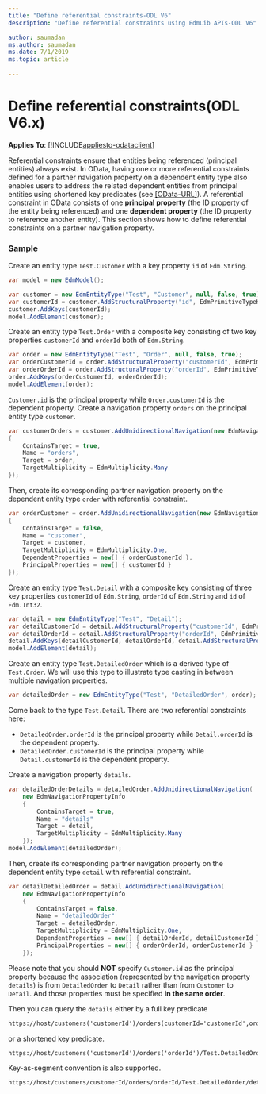 ```yaml
---
title: "Define referential constraints-ODL V6"
description: "Define referential constraints using EdmLib APIs-ODL V6"

author: saumadan
ms.author: saumadan
ms.date: 7/1/2019
ms.topic: article
 
---
```

# Define referential constraints(ODL V6.x)
**Applies To**: [!INCLUDE[appliesto-odataclient](../../includes/appliesto-odatalib-v6.md)]

Referential constraints ensure that entities being referenced (principal entities) always exist. In OData, having one or more referential constraints defined for a partner navigation property on a dependent entity type also enables users to address the related dependent entities from principal entities using shortened key predicates (see [[OData-URL]](https://docs.oasis-open.org/odata/odata/v4.0/errata02/os/complete/part2-url-conventions/odata-v4.0-errata02-os-part2-url-conventions-complete.html#_Toc406398079)). A referential constraint in OData consists of one **principal property** (the ID property of the entity being referenced) and one **dependent property** (the ID property to reference another entity). This section shows how to define referential constraints on a partner navigation property.

### Sample
Create an entity type `Test.Customer` with a key property `id` of `Edm.String`.

``` csharp
var model = new EdmModel();

var customer = new EdmEntityType("Test", "Customer", null, false, true);
var customerId = customer.AddStructuralProperty("id", EdmPrimitiveTypeKind.String, false);
customer.AddKeys(customerId);
model.AddElement(customer);
```

Create an entity type `Test.Order` with a composite key consisting of two key properties `customerId` and `orderId` both of `Edm.String`.

``` csharp
var order = new EdmEntityType("Test", "Order", null, false, true);
var orderCustomerId = order.AddStructuralProperty("customerId", EdmPrimitiveTypeKind.String, true);
var orderOrderId = order.AddStructuralProperty("orderId", EdmPrimitiveTypeKind.String, true);
order.AddKeys(orderCustomerId, orderOrderId);
model.AddElement(order);
```

`Customer.id` is the principal property while `Order.customerId` is the dependent property. Create a navigation property `orders` on the principal entity type `customer`.

``` csharp
var customerOrders = customer.AddUnidirectionalNavigation(new EdmNavigationPropertyInfo
{
    ContainsTarget = true,
    Name = "orders",
    Target = order,
    TargetMultiplicity = EdmMultiplicity.Many
});
```

Then, create its corresponding partner navigation property on the dependent entity type `order` with referential constraint.

``` csharp
var orderCustomer = order.AddUnidirectionalNavigation(new EdmNavigationPropertyInfo
{
    ContainsTarget = false,
    Name = "customer",
    Target = customer,
    TargetMultiplicity = EdmMultiplicity.One,
    DependentProperties = new[] { orderCustomerId },
    PrincipalProperties = new[] { customerId }
});
```

Create an entity type `Test.Detail` with a composite key consisting of three key properties `customerId` of `Edm.String`, `orderId` of `Edm.String` and `id` of `Edm.Int32`.

``` csharp
var detail = new EdmEntityType("Test", "Detail");
var detailCustomerId = detail.AddStructuralProperty("customerId", EdmPrimitiveTypeKind.String);
var detailOrderId = detail.AddStructuralProperty("orderId", EdmPrimitiveTypeKind.String);
detail.AddKeys(detailCustomerId, detailOrderId, detail.AddStructuralProperty("id", EdmPrimitiveTypeKind.Int32, false));
model.AddElement(detail);
```

Create an entity type `Test.DetailedOrder` which is a derived type of `Test.Order`. We will use this type to illustrate type casting in between multiple navigation properties.

``` csharp
var detailedOrder = new EdmEntityType("Test", "DetailedOrder", order);
```

Come back to the type `Test.Detail`. There are two referential constraints here:

 - `DetailedOrder.orderId` is the principal property while `Detail.orderId` is the dependent property.
 - `DetailedOrder.customerId` is the principal property while `Detail.customerId` is the dependent property.

Create a navigation property `details`.

``` csharp
var detailedOrderDetails = detailedOrder.AddUnidirectionalNavigation(
    new EdmNavigationPropertyInfo
    {
        ContainsTarget = true,
        Name = "details"
        Target = detail,
        TargetMultiplicity = EdmMultiplicity.Many
    });
model.AddElement(detailedOrder);
```

Then, create its corresponding partner navigation property on the dependent entity type `detail` with referential constraint.

```c#
var detailDetailedOrder = detail.AddUnidirectionalNavigation(
    new EdmNavigationPropertyInfo
    {
        ContainsTarget = false,
        Name = "detailedOrder"
        Target = detailedOrder,
        TargetMultiplicity = EdmMultiplicity.One,
        DependentProperties = new[] { detailOrderId, detailCustomerId },
        PrincipalProperties = new[] { orderOrderId, orderCustomerId }
    });
```

Please note that you should **NOT** specify `Customer.id` as the principal property because the association (represented by the navigation property `details`) is from `DetailedOrder` to `Detail` rather than from `Customer` to `Detail`. And those properties must be specified **in the same order**.

Then you can query the `details` either by a full key predicate

```html
https://host/customers('customerId')/orders(customerId='customerId',orderId='orderId')/Test.DetailedOrder/details(customerId='customerId',orderId='orderId',id=1)
```

or a shortened key predicate.

```html
https://host/customers('customerId')/orders('orderId')/Test.DetailedOrder/details(1)
```

Key-as-segment convention is also supported.

```html
https://host/customers/customerId/orders/orderId/Test.DetailedOrder/details/1
```
